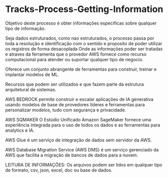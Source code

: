 # Tracks-Process-Getting-Information

Objetivo deste processo é obter informações especificas sobre qualquer tipo de informação. 

Seja dados estruturados, como nao estruturados, o processo passa por toda a resolução e identificação com o sentido e proposito de poder utilizar os registros de forma desacoplada 
Onde as informações poder ser tratadas e atraves da ferramenta que o provedor AWS fornece como recurso computacional para atender ou suportar qualquer tipo de negocio.

Oferece um conjunto abrangente de ferramentas para construir, treinar e implantar modelos de ML. 

Recursos que podem ser utilizados e que fazem parte da estrutura arquitetural de sistemas. 

AWS BEDROCK permite construir e escalar aplicações de IA generativa usando modelos de base de provedores líderes e ferramentas para personalizar modelos,
tudo com segurança e privacidade.

AWS SQMAKER O Estúdio Unificado Amazon SageMaker fornece uma experiência integrada para o uso de todos os dados e as ferramentas para analytics e IA. 

AWS Glue é um serviço de integração de dados sem servidor da AWS. 

AWS Database Migration Service (AWS DMS) é um serviço gerenciado da AWS que facilita a migração de bancos de dados para a nuvem. 

LEITURA DE INFORMAÇÕES:
Os arquivos podem  ser lidos em qualquer tipo de formato, csv, json, excel, doc ou base de dados.
